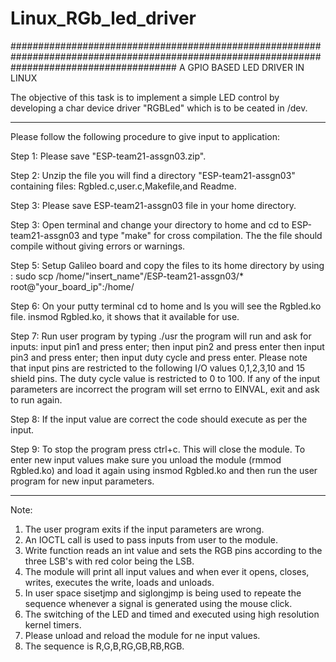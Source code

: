 # Linux_RGb_led_driver
##############################################################################################################################################
A GPIO BASED LED DRIVER IN LINUX

The objective of this task is to implement a simple LED control by developing a char device driver "RGBLed" which is to be ceated in /dev. 

----------------------------------------------------------------------------------------------------------------------------------------------

Please follow the following procedure to give input to application:

Step 1: Please save "ESP-team21-assgn03.zip".

Step 2: Unzip the file you will find a directory "ESP-team21-assgn03" containing files: Rgbled.c,user.c,Makefile,and Readme.

Step 3: Please save ESP-team21-assgn03 file in your home directory.

Step 3: Open terminal and change your directory to home and cd to ESP-team21-assgn03 and type "make" for cross compilation.
        The the file should compile without giving errors or warnings.

Step 5: Setup Galileo board and copy the files to its home directory by using : sudo scp /home/"insert_name"/ESP-team21-assgn03/* 
        root@"your_board_ip":/home/

Step 6: On your putty terminal cd to home and ls you will see the Rgbled.ko file. insmod Rgbled.ko, it shows that it available for use.

Step 7: Run user program by typing ./usr the program will run and ask for inputs: input pin1 and press enter; then input pin2 and press enter 
        then input pin3 and press enter; then input duty cycle and press enter. Please note that input pins are restricted to the following 
        I/O values 0,1,2,3,10 and 15 shield pins. The duty cycle value is restricted to 0 to 100. If any of the input parameters are 
        incorrect the program will set errno to EINVAL, exit and ask to run again. 

Step 8: If the input value are correct the code should execute as per the input. 

Step 9: To stop the program press ctrl+c. This will close the module. To enter new input values make sure you unload the module (rmmod
        Rgbled.ko) and load it again using insmod Rgbled.ko and then run the user program for new input parameters. 

----------------------------------------------------------------------------------------------------------------------------------------------
Note:

1. The user program exits if the input parameters are wrong.
2. An IOCTL call is used to pass inputs from user to the module.
3. Write function reads an int value and sets the RGB pins according to the three LSB's with red color being the LSB.
4. The module will print all input values and when ever it opens, closes, writes, executes the write, loads and unloads.
5. In user space sisetjmp and siglongjmp is being used to repeate the sequence whenever a signal is generated using the mouse click.
6. The switching of the LED and timed and executed using high resolution kernel timers.
7. Please unload and reload the module for ne input values.
8. The sequence is R,G,B,RG,GB,RB,RGB.
 
